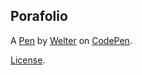 Porafolio
---------


A [Pen](https://codepen.io/KelterMT/pen/ogjdgdR) by [Welter](https://codepen.io/KelterMT) on [CodePen](https://codepen.io).

[License](https://codepen.io/license/pen/ogjdgdR).